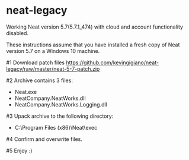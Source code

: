 # neat-legacy
Working Neat version 5.7(5.7.1_474) with cloud and account functionality disabled.

These instructions assume that you have installed a fresh copy of Neat version 5.7 on a Windows 10 machine.

#1 Download patch files https://github.com/kevingigiano/neat-legacy/raw/master/neat-5-7-patch.zip

#2 Archive contains 3 files:
* Neat.exe
* NeatCompany.NeatWorks.dll
* NeatCompany.NeatWorks.Logging.dll

#3 Upack archive to the following directory:
* C:\Program Files (x86)\Neat\exec

#4 Confirm and overwrite files.

#5 Enjoy :)

